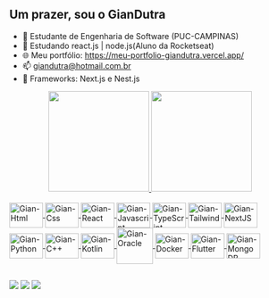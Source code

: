 ## Um prazer, sou o GianDutra

- 🔭 Estudante de Engenharia de Software (PUC-CAMPINAS)
- 🌱 Estudando react.js | node.js(Aluno da Rocketseat)
- 🌐 Meu portfólio: https://meu-portfolio-giandutra.vercel.app/
- 📫 giandutra@hotmail.com.br
- 🤖 Frameworks: Next.js e Nest.js

<div align="center">
  <a href="https://github.com/GianDutra">
  <img height="180em" src="https://github-readme-stats.vercel.app/api?username=GianDutra&show_icons=true&theme=tokyonight&include_all_commits=true&count_private=true"/>
  <img height="180em" src="https://github-readme-stats.vercel.app/api/top-langs/?username=GianDutra&layout=compact&langs_count=7&theme=tokyonight"/>
</div>
<div style="display: inline_block"><br> 
  <img align="center" alt="Gian-Html" height="45" width="60" src="https://cdn.jsdelivr.net/gh/devicons/devicon/icons/html5/html5-original.svg">
  <img align="center" alt="Gian-Css" height="45" width="60" src="https://cdn.jsdelivr.net/gh/devicons/devicon/icons/css3/css3-original.svg">
  <img align="center" alt="Gian-React" height="45" width="60" src="https://cdn.jsdelivr.net/gh/devicons/devicon/icons/react/react-original.svg" >
   <img align="center" alt="Gian-Javascript" height="45" width="60" src="https://cdn.jsdelivr.net/gh/devicons/devicon/icons/javascript/javascript-original.svg">
  <img align="center" alt="Gian-TypeScript" height="45" width="60" src="https://cdn.jsdelivr.net/gh/devicons/devicon/icons/typescript/typescript-original.svg" />
  <img align="center" alt="Gian-Tailwind" height="45" width="60" src="https://cdn.jsdelivr.net/gh/devicons/devicon/icons/tailwindcss/tailwindcss-plain.svg" />
  <img align="center" alt="Gian-NextJS" height="45" width="60" src="https://cdn.jsdelivr.net/gh/devicons/devicon/icons/nextjs/nextjs-original.svg" />
  <img align="center" alt="Gian-Python" height="45" width="60" src="https://cdn.jsdelivr.net/gh/devicons/devicon/icons/python/python-original.svg">
  <img align="center" alt="Gian-C++" height="45" width="60" src="https://cdn.jsdelivr.net/gh/devicons/devicon/icons/cplusplus/cplusplus-original.svg">
  <img align="center" alt="Gian-Kotlin" height="45" width="60" src="https://cdn.jsdelivr.net/gh/devicons/devicon/icons/kotlin/kotlin-original.svg">
  <img align="center" alt="Gian-Oracle" height="65" width="65" src="https://cdn.jsdelivr.net/gh/devicons/devicon/icons/oracle/oracle-original.svg">
  <img align="center" alt="Gian-Docker" height="45" width="60" src="https://cdn.jsdelivr.net/gh/devicons/devicon/icons/docker/docker-original.svg" >
  <img align="center" alt="Gian-Flutter" height="45" width="60" src="https://cdn.jsdelivr.net/gh/devicons/devicon/icons/flutter/flutter-original.svg" />
  <img align="center" alt="Gian-MongoDB" height="45" width="60" src="https://cdn.jsdelivr.net/gh/devicons/devicon/icons/mongodb/mongodb-original-wordmark.svg" />
  
</div>
  
  ##
  
  <div> 
   <a href="mailto:giandutra@hotmail.com.br" target="_blank"><img src="https://img.shields.io/badge/Microsoft_Outlook-0078D4?style=for-the-badge&logo=microsoft-outlook&logoColor=white" target="_blank"></a> 
  <a href = "mailto:giandutra22@gmail.com"><img src="https://img.shields.io/badge/-Gmail-%23333?style=for-the-badge&logo=gmail&logoColor=white" target="_blank"></a>
  <a href="https://www.linkedin.com" target="_blank"><img src="https://img.shields.io/badge/-LinkedIn-%230077B5?style=for-the-badge&logo=linkedin&logoColor=white" target="_blank"></a> 

 
</div>
